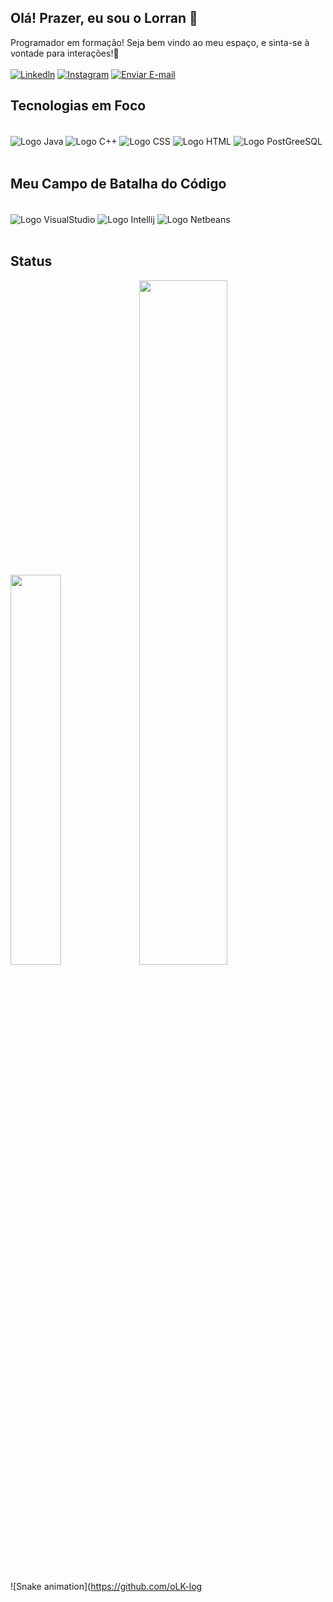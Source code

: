 ## Olá! Prazer, eu sou o Lorran 🖖
Programador em formação! Seja bem vindo ao meu espaço, e sinta-se à vontade para interações!🫡 <br/><br/>
[![Linkedln](https://img.shields.io/badge/LinkedIn-0077B5?style=for-the-badge&logo=linkedin&logoColor=white)](https://www.linkedin.com/in/oLK-log)
[![Instagram](https://img.shields.io/badge/Instagram-E4405F?style=for-the-badge&logo=instagram&logoColor=white)](https://www.instagram.com/olk_log?igsh=bWptaWZjMm54czF6)
<a href="mailto:lksf214@gmail.com"><img src="https://img.shields.io/badge/Gmail-D14836?style=for-the-badge&logo=gmail&logoColor=white" alt="Enviar E-mail"></a>

## Tecnologias em Foco
<div style="display: inline_block"><br/>
    <img align="center" alt="Logo Java" src="https://img.shields.io/badge/Java-ED8B00?style=for-the-badge&logo=openjdk&logoColor=white"/>
    <img align="center" alt="Logo C++ " src="https://img.shields.io/badge/C%2B%2B-00599C?style=for-the-badge&logo=c%2B%2B&logoColor=white"/>
    <img align="center" alt="Logo CSS" src="https://img.shields.io/badge/CSS3-1572B6?style=for-the-badge&logo=css3&logoColor=white"/>
    <img align="center" alt="Logo HTML" src="https://img.shields.io/badge/HTML5-E34F26?style=for-the-badge&logo=html5&logoColor=white"/>
    <img align="center" alt="Logo PostGreeSQL" src="https://img.shields.io/badge/PostgreSQL-316192?style=for-the-badge&logo=postgresql&logoColor=white"/>
</div><br/>

##  Meu Campo de Batalha do Código
<div style="display: inline-block"></br>
<img align="center" alt="Logo VisualStudio" src="https://img.shields.io/badge/Visual_Studio-5C2D91?style=for-the-badge&logo=visual%20studio&logoColor=white"/>
<img align="center" alt="Logo Intellij" src="https://img.shields.io/badge/IntelliJ_IDEA-000000.svg?style=for-the-badge&logo=intellij-idea&logoColor=white"/>
<img align="center" alt="Logo Netbeans" src="https://img.shields.io/badge/apache%20netbeans-1B6AC6?style=for-the-badge&logo=apache%20netbeans%20IDE&logoColor=white"/>
</div><br/>
<br/>

## Status

<img width="40%" src="https://github-readme-stats.vercel.app/api/top-langs/?username=oLK-log&layout=compact"> <img width="53%" src="https://github-readme-stats.vercel.app/api?username=oLK-log&show_icons=true&theme=radical">

<!-- ![Top Langs](https://github-readme-stats.vercel.app/api/top-langs/?username=oLK-log&layout=compact)
![LK GitHub stats](https://github-readme-stats.vercel.app/api?username=oLK-log&show_icons=true&theme=radical) -->

![Snake animation](https://github.com/oLK-log


